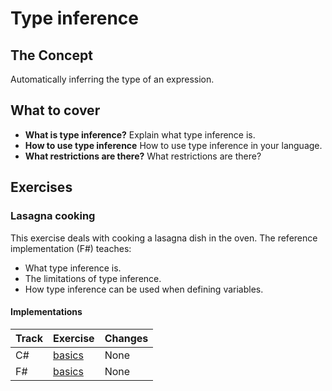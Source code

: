 # Type inference

## The Concept

Automatically inferring the type of an expression.

## What to cover

- **What is type inference?** Explain what type inference is.
- **How to use type inference** How to use type inference in your language.
- **What restrictions are there?** What restrictions are there?

## Exercises

### Lasagna cooking

This exercise deals with cooking a lasagna dish in the oven. The reference implementation (F#) teaches:

- What type inference is.
- The limitations of type inference.
- How type inference can be used when defining variables.

#### Implementations

| Track | Exercise                        | Changes |
| ----- | ------------------------------- | ------- |
| C#    | [basics][implementation-csharp] | None    |
| F#    | [basics][implementation-fsharp] | None    |

[implementation-csharp]: ../../languages/csharp/exercises/concept/basics/.docs/introduction.md
[implementation-fsharp]: ../../languages/fsharp/exercises/concept/basics/.docs/introduction.md
